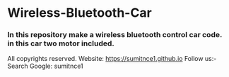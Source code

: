 # Wireless-Bluetooth-Car
 ### In this repository make a wireless bluetooth control car code. in this car two motor included.

 All copyrights reserved.
Website: https://sumitnce1.github.io
Follow us:- Search Google: sumitnce1

